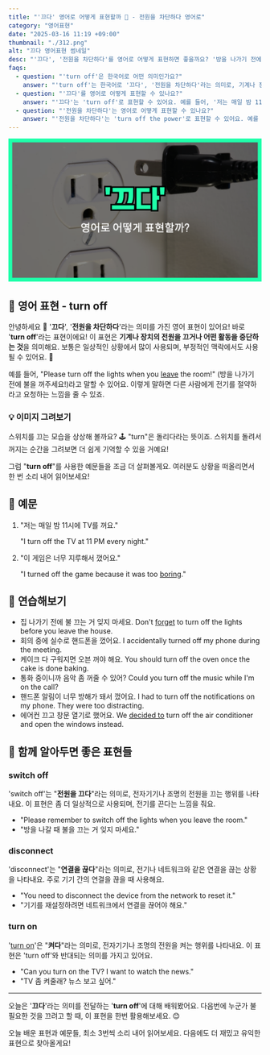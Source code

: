 ```yaml
---
title: "'끄다' 영어로 어떻게 표현할까 🔌 - 전원을 차단하다 영어로"
category: "영어표현"
date: "2025-03-16 11:19 +09:00"
thumbnail: "./312.png"
alt: "끄다 영어표현 썸네일"
desc: "'끄다', '전원을 차단하다'를 영어로 어떻게 표현하면 좋을까요? '방을 나가기 전에 불을 꺼주세요!', '게임이 너무 지루해서 껐어요.' 등을 영어로 표현하는 법을 배워봅시다. 다양한 예문을 통해서 연습하고 본인의 표현으로 만들어 보세요."
faqs:
  - question: "'turn off'은 한국어로 어떤 의미인가요?"
    answer: "'turn off'는 한국어로 '끄다', '전원을 차단하다'라는 의미로, 기계나 장치의 전원을 끄거나 어떤 활동을 중단하는 것을 뜻해요."
  - question: "'끄다'를 영어로 어떻게 표현할 수 있나요?"
    answer: "'끄다'는 'turn off'로 표현할 수 있어요. 예를 들어, '저는 매일 밤 11시에 TV를 꺼요.'는 'I turn off the TV at 11 PM every night.'로 말할 수 있어요."
  - question: "'전원을 차단하다'는 영어로 어떻게 표현할 수 있나요?"
    answer: "'전원을 차단하다'는 'turn off the power'로 표현할 수 있어요. 예를 들어, '기계를 사용하지 않을 때는 전원을 차단하세요.'는 'Please turn off the power when not using the machine.'로 말할 수 있어요."
---
```


![끄다 영어표현 썸네일](./312.png)

## 🌟 영어 표현 - turn off

안녕하세요 👋 '**끄다**', '**전원을 차단하다**'라는 의미를 가진 영어 표현이 있어요! 바로 '**turn off**'라는 표현이에요! 이 표현은 **기계나 장치의 전원을 끄거나 어떤 활동을 중단하는 것**을 의미해요. 보통은 일상적인 상황에서 많이 사용되며, 부정적인 맥락에서도 사용될 수 있어요. 🔌

예를 들어, "Please turn off the lights when you [leave](/blog/in-english/402.leave/) the room!" (방을 나가기 전에 불을 꺼주세요!)라고 말할 수 있어요. 이렇게 말하면 다른 사람에게 전기를 절약하라고 요청하는 느낌을 줄 수 있죠.

### 💡 이미지 그려보기

스위치를 끄는 모습을 상상해 볼까요? 🕹️ "turn"은 돌리다라는 뜻이죠. 스위치를 돌려서 꺼지는 순간을 그려보면 더 쉽게 기억할 수 있을 거예요!

그럼 "**turn off**"를 사용한 예문들을 조금 더 살펴볼게요. 여러분도 상황을 떠올리면서 한 번 소리 내어 읽어보세요!

## 📖 예문

1. "저는 매일 밤 11시에 TV를 꺼요."

   "I turn off the TV at 11 PM every night."

2. "이 게임은 너무 지루해서 껐어요."

   "I turned off the game because it was too [boring](/blog/vocab-1/040.boring/)."

## 💬 연습해보기

<ul data-interactive-list>
  <li data-interactive-item>
    <span data-toggler>집 나가기 전에 불 끄는 거 잊지 마세요.</span>
    <span data-answer>Don't <a href="/blog/in-english/023.forget/">forget</a> to turn off the lights before you leave the house.</span>
  </li>
  <li data-interactive-item>
    <span data-toggler>회의 중에 실수로 핸드폰을 껐어요.</span>
    <span data-answer>I accidentally turned off my phone during the meeting.</span>
  </li>
  <li data-interactive-item>
    <span data-toggler>케이크 다 구워지면 오븐 꺼야 해요.</span>
    <span data-answer>You should turn off the oven once the cake is done baking.</span>
  </li>
  <li data-interactive-item>
    <span data-toggler>통화 중이니까 음악 좀 꺼줄 수 있어?</span>
    <span data-answer>Could you turn off the music while I'm on the call?</span>
  </li>
  <li data-interactive-item>
    <span data-toggler>핸드폰 알림이 너무 방해가 돼서 껐어요.</span>
    <span data-answer>I had to turn off the notifications on my phone. They were too distracting.</span>
  </li>
  <li data-interactive-item>
    <span data-toggler>에어컨 끄고 창문 열기로 했어요.</span>
    <span data-answer>We <a href="/blog/in-english/062.decide-to/">decided to</a> turn off the air conditioner and open the windows instead.</span>
  </li>
</ul>

## 🤝 함께 알아두면 좋은 표현들

### switch off

'switch off'는 "**전원을 끄다**"라는 의미로, 전자기기나 조명의 전원을 끄는 행위를 나타내요. 이 표현은 좀 더 일상적으로 사용되며, 전기를 끈다는 느낌을 줘요.

- "Please remember to switch off the lights when you leave the room."
- "방을 나갈 때 불을 끄는 거 잊지 마세요."

### disconnect

'disconnect'는 "**연결을 끊다**"라는 의미로, 전기나 네트워크와 같은 연결을 끊는 상황을 나타내요. 주로 기기 간의 연결을 끊을 때 사용해요.

- "You need to disconnect the device from the network to reset it."
- "기기를 재설정하려면 네트워크에서 연결을 끊어야 해요."

### turn on

'[turn on](/blog/in-english/310.turn-on/)'은 "**켜다**"라는 의미로, 전자기기나 조명의 전원을 켜는 행위를 나타내요. 이 표현은 'turn off'와 반대되는 의미를 가지고 있어요.

- "Can you turn on the TV? I want to watch the news."
- "TV 좀 켜줄래? 뉴스 보고 싶어."

---

오늘은 '**끄다**'라는 의미를 전달하는 '**turn off**'에 대해 배워봤어요. 다음번에 누군가 불필요한 것을 끄려고 할 때, 이 표현을 한번 활용해보세요. 😊

오늘 배운 표현과 예문들, 최소 3번씩 소리 내어 읽어보세요. 다음에도 더 재밌고 유익한 표현으로 찾아올게요!
